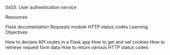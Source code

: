 0x03. User authentication service

Resources

Flask documentation
Requests module
HTTP status codes
Learning Objectives

How to declare API routes in a Flask app
How to get and set cookies
How to retrieve request form data
How to return various HTTP status codes
